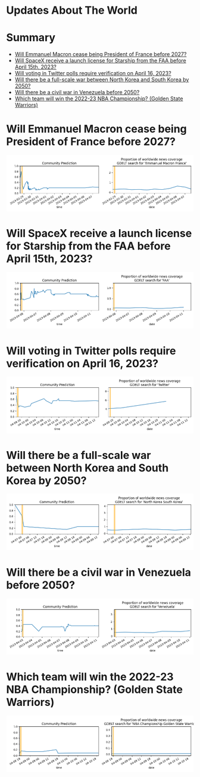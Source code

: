 
Updates About The World
=======================

Summary
=======

* [Will Emmanuel Macron cease being President of France before 2027?](#will-emmanuel-macron-cease-being-president-of-france-before-2027)
* [Will SpaceX receive a launch license for Starship from the FAA before April 15th, 2023?](#will-spacex-receive-a-launch-license-for-starship-from-the-faa-before-april-15th-2023)
* [Will voting in Twitter polls require verification on April 16, 2023?](#will-voting-in-twitter-polls-require-verification-on-april-16-2023)
* [Will there be a full-scale war between North Korea and South Korea by 2050?](#will-there-be-a-full-scale-war-between-north-korea-and-south-korea-by-2050)
* [Will there be a civil war in Venezuela before 2050?](#will-there-be-a-civil-war-in-venezuela-before-2050)
* [Which team will win the 2022-23 NBA Championship? (Golden State Warriors)](#which-team-will-win-the-2022-23-nba-championship-golden-state-warriors)

# Will Emmanuel Macron cease being President of France before 2027?


![Macron no longer President before 2027?](assets/02.png)
# Will SpaceX receive a launch license for Starship from the FAA before April 15th, 2023?


![Starship Launch License before Apr 15, 2023?](assets/03.png)
# Will voting in Twitter polls require verification on April 16, 2023?


![Twitter Poll Verification on 4/16/23?](assets/04.png)
# Will there be a full-scale war between North Korea and South Korea by 2050?


![Second Korean War by 2050](assets/05.png)
# Will there be a civil war in Venezuela before 2050?


![Venezuelan Civil War](assets/09.png)
# Which team will win the 2022-23 NBA Championship? (Golden State Warriors)


![Golden State Warriors](assets/10.png)